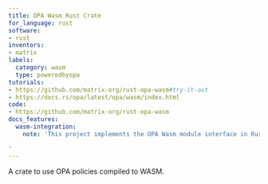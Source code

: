 ```yaml
---
title: OPA Wasm Rust Crate
for_language: rust
software:
- rust
inventors:
- matrix
labels:
  category: wasm
  type: poweredbyopa
tutorials:
- https://github.com/matrix-org/rust-opa-wasm#try-it-out
- https://docs.rs/opa/latest/opa/wasm/index.html
code:
- https://github.com/matrix-org/rust-opa-wasm
docs_features:
  wasm-integration:
    note: 'This project implements the OPA Wasm module interface in Rust.

'
---
```


A crate to use OPA policies compiled to WASM.

